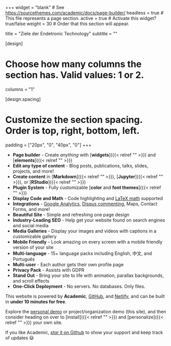 +++ 
widget = "blank" # See https://sourcethemes.com/academic/docs/page-builder/ 
headless = true # This file represents a page section. 
active = true # Activate this widget? true/false 
weight = 30 # Order that this section will appear.

title = "Ziele der Endetronic Technology"
subtitle = ""

[design]

# Choose how many columns the section has. Valid values: 1 or 2.
columns = "1"

[design.spacing]

# Customize the section spacing. Order is top, right, bottom, left.
padding = ["20px", "0", "40px", "0"]
+++


- **Page builder** - Create *anything* with [**widgets**]({{< relref "" >}}) and [**elements**]({{< relref "" >}})
- **Edit any type of content** - Blog posts, publications, talks, slides, projects, and more!
- **Create content** in [**Markdown**]({{< relref "" >}}), [**Jupyter**]({{< relref "" >}}), or [**RStudio**]({{< relref "" >}})
- **Plugin System** - Fully customizable [**color** and **font themes**]({{< relref "" >}})
- **Display Code and Math** - Code highlighting and [LaTeX math](https://en.wikibooks.org/wiki/LaTeX/Mathematics) supported
- **Integrations** - [Google Analytics](https://analytics.google.com), [Disqus commenting](https://disqus.com), Maps, Contact Forms, and more!
- **Beautiful Site** - Simple and refreshing one page design
- **Industry-Leading SEO** - Help get your website found on search engines and social media
- **Media Galleries** - Display your images and videos with captions in a customizable gallery
- **Mobile Friendly** - Look amazing on every screen with a mobile friendly version of your site
- **Multi-language** - 15+ language packs including English, 中文, and Português
- **Multi-user** - Each author gets their own profile page
- **Privacy Pack** - Assists with GDPR
- **Stand Out** - Bring your site to life with animation, parallax backgrounds, and scroll effects
- **One-Click Deployment** - No servers. No databases. Only files.

This website is powered by **Academic**, [GitHub](https://github.com), and [Netlify](https://www.netlify.com), and can be built in **under 10 minutes for free**.

Explore the [personal demo](https://academic-demo.netlify.app/) or project/organization demo (this site), and then consider heading on over to [install]({{< relref "" >}}) and [personalize]({{< relref "" >}}) your own site.

If you like Academic, [_star_ it on Github](https://github.com/gcushen/hugo-academic) to show your support and keep track of updates :smiley:
